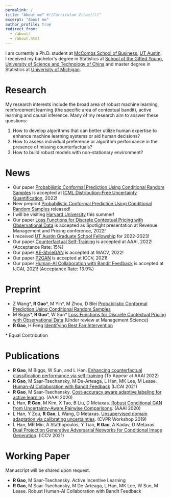 ```yaml
---
permalink: /
title: "About me" #([Curriculum Vitae]())"
excerpt: "About me"
author_profile: true
redirect_from: 
  - /about/
  - /about.html
---
```

I am currently a Ph.D. student at [McCombs School of Business](https://www.mccombs.utexas.edu/), [UT Austin](https://www.utexas.edu/). <br>
I received my bachelor's degree in Statistics at [School of the Gifted Young](https://en.scgy.ustc.edu.cn/), [University of Science and Technology of China](https://en.ustc.edu.cn/) and master degree in Statistics at [Univerisity of Michigan](https://umich.edu/).

# Research
My research interests include the broad area of robust machine learning, reinforcement learning (the specific area of contextual bandit), active learning and causal inference. Many of my research aim to answer these questions:

1. How to develop algorithms that can better utilize human expertise to enhance machine learning systems or aid human decisions?
3. How to assess individual preference or algorithm performance in the presence of missing counterfactuals?
4. How to build robust models with non-stationary environment?

# News 
* Our paper [Probabilistic Conformal Prediction Using Conditional Random Samples](https://arxiv.org/abs/2206.06584) is accepted at [ICML Distribution-Free Uncertainty Quantification](https://sites.google.com/berkeley.edu/dfuq-22/home), 2022!
* New preprint [Probabilistic Conformal Prediction Using Conditional Random Samples](https://arxiv.org/abs/2206.06584) released!
* I will be visiting [Harvard University](https://www.hbs.edu/Pages/default.aspx) this summer! 
* Our paper [Loss Functions for Discrete Contextual Pricing with Observational Data](https://arxiv.org/abs/2111.09933) is accepted as Spotlight presentation at Revenue Management and Pricing conference, 2022!
* I received [UT Austin Graduate School Fellowship](https://gradschool.utexas.edu/finances/fellowships/graduate-school/continuing-fellowships) for 2022-2023! 
* Our paper [Counterfactual Self-Training](https://arxiv.org/abs/2112.04461) is accepted at AAAI, 2022! (Acceptance Rate: 15%)
* Our paper [AE-StyleGAN](https://arxiv.org/abs/2110.08718) is accepted at WACV, 2022!
* Our paper [P2GAN](https://arxiv.org/abs/2108.09016) is accepted at ICCV, 2021!
* Our paper [Human-AI Collaboration with Bandit Feedback](https://arxiv.org/abs/2105.10614) is accepted at IJCAI, 2021! (Acceptance Rate: 13.9%)

# Preprint
* Z Wang*, **R Gao**\*, M Yin\*, M Zhou, D Blei [Probabilistic Conformal Prediction Using Conditional Random Samples](https://arxiv.org/abs/2206.06584)
* M Biggs*, **R Gao**\*, W Sun\* [Loss Functions for Discrete Contextual Pricing with Observational Data](https://arxiv.org/abs/2111.09933) (Under review at Management Science)
* **R Gao**, H Feng [Identifying Best Fair Intervention](https://arxiv.org/abs/2111.04272)

\* Equal Contribution

# Publications
* **R Gao**, M Biggs, W Sun, and L Han. [Enhancing counterfactual classification performance via self-training](https://arxiv.org/abs/2112.04461) (To Appear at AAAI 2022)
* **R Gao**, M Saar-Tsechansky, M De-Arteaga, L Han, MK Lee, M Lease. [Human-AI Collaboration with Bandit Feedback](https://arxiv.org/abs/2105.10614) (IJCAI 2021)
* **R Gao**, M Saar-Tsechansky. [Cost-accuracy aware adaptive labeling for active learning](https://ojs.aaai.org/index.php/AAAI/article/view/5640). (AAAI 2020)
* L Han, **R Gao**, M Kim, X Tao, B Liu, D Metaxas. [Robust Conditional GAN from Uncertainty-Aware Pairwise Comparisons](https://ojs.aaai.org/index.php/AAAI/article/view/6723). (AAAI 2020)
* L Han, Y Zou, **R Gao**, L Wang, D Metaxas. [Unsupervised domain adaptation via calibrating uncertainties](https://openaccess.thecvf.com/content_CVPRW_2019/papers/Uncertainty%20and%20Robustness%20in%20Deep%20Visual%20Learning/Han_Unsupervised_Domain_Adaptation_via_Calibrating_Uncertainties_CVPRW_2019_paper.pdf). (CVPR Workshop 2019)
* L Han, MR Min, A Stathopoulos, Y Tian, **R Gao**, A Kadav, D Metaxas. [Dual Projection Generative Adversarial Networks for Conditional Image Generation](https://arxiv.org/abs/2108.09016). (ICCV 2021)

# Working Paper 

Manuscript will be shared upon request.
* **R Gao**, M Saar-Tsechansky. Active Incentive Learning 
* **R Gao**, M Saar-Tsechansky, M De-Arteaga, L Han, MK Lee, W Sun, M Lease. Robust Human-AI Collaboration with Bandit Feedback

<!---Activity and Service--->
<!---Experience--->
